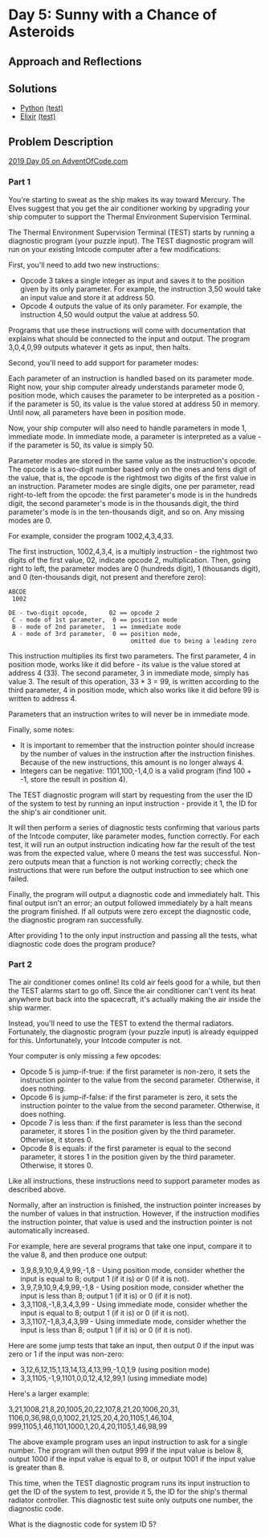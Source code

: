 # Day 5: Sunny with a Chance of Asteroids

## Approach and Reflections

## Solutions

- [Python](./python_day05/day05.py) [(test)](./python_day05/day05_test.py)
- [Elixir](./elixir_day05/lib/computer.ex)
  [(test)](./elixir_day05/test/elixir_day05_test.exs)

## Problem Description

[2019 Day 05 on AdventOfCode.com](https://adventofcode.com/2019/day/5)

### Part 1

You're starting to sweat as the ship makes its way toward Mercury. The Elves
suggest that you get the air conditioner working by upgrading your ship
computer to support the Thermal Environment Supervision Terminal.

The Thermal Environment Supervision Terminal (TEST) starts by running
a diagnostic program (your puzzle input). The TEST diagnostic program will run
on your existing Intcode computer after a few modifications:

First, you'll need to add two new instructions:

- Opcode 3 takes a single integer as input and saves it to the position given
  by its only parameter. For example, the instruction 3,50 would take an input
  value and store it at address 50.
- Opcode 4 outputs the value of its only parameter. For example, the
  instruction 4,50 would output the value at address 50.

Programs that use these instructions will come with documentation that
explains what should be connected to the input and output. The program
3,0,4,0,99 outputs whatever it gets as input, then halts.

Second, you'll need to add support for parameter modes:

Each parameter of an instruction is handled based on its parameter mode. Right
now, your ship computer already understands parameter mode 0, position mode,
which causes the parameter to be interpreted as a position - if the parameter
is 50, its value is the value stored at address 50 in memory. Until now, all
parameters have been in position mode.

Now, your ship computer will also need to handle parameters in mode 1,
immediate mode. In immediate mode, a parameter is interpreted as a value - if
the parameter is 50, its value is simply 50.

Parameter modes are stored in the same value as the instruction's opcode. The
opcode is a two-digit number based only on the ones and tens digit of the
value, that is, the opcode is the rightmost two digits of the first value in
an instruction. Parameter modes are single digits, one per parameter, read
right-to-left from the opcode: the first parameter's mode is in the hundreds
digit, the second parameter's mode is in the thousands digit, the third
parameter's mode is in the ten-thousands digit, and so on. Any missing modes
are 0.

For example, consider the program 1002,4,3,4,33.

The first instruction, 1002,4,3,4, is a multiply instruction - the rightmost
two digits of the first value, 02, indicate opcode 2, multiplication. Then,
going right to left, the parameter modes are 0 (hundreds digit), 1 (thousands
digit), and 0 (ten-thousands digit, not present and therefore zero):

```
ABCDE
 1002

DE - two-digit opcode,      02 == opcode 2
 C - mode of 1st parameter,  0 == position mode
 B - mode of 2nd parameter,  1 == immediate mode
 A - mode of 3rd parameter,  0 == position mode,
                                  omitted due to being a leading zero
```

This instruction multiplies its first two parameters. The first parameter,
4 in position mode, works like it did before - its value is the value stored
at address 4 (33). The second parameter, 3 in immediate mode, simply has
value 3. The result of this operation, 33 \* 3 = 99, is written according to
the third parameter, 4 in position mode, which also works like it did
before 99 is written to address 4.

Parameters that an instruction writes to will never be in immediate mode.

Finally, some notes:

- It is important to remember that the instruction pointer should increase by
  the number of values in the instruction after the instruction finishes.
  Because of the new instructions, this amount is no longer always 4.
- Integers can be negative: 1101,100,-1,4,0 is a valid program (find 100 + -1,
  store the result in position 4).

The TEST diagnostic program will start by requesting from the user the ID of
the system to test by running an input instruction - provide it 1, the ID for
the ship's air conditioner unit.

It will then perform a series of diagnostic tests confirming that various
parts of the Intcode computer, like parameter modes, function correctly. For
each test, it will run an output instruction indicating how far the result of
the test was from the expected value, where 0 means the test was successful.
Non-zero outputs mean that a function is not working correctly; check the
instructions that were run before the output instruction to see which one
failed.

Finally, the program will output a diagnostic code and immediately halt. This
final output isn't an error; an output followed immediately by a halt means
the program finished. If all outputs were zero except the diagnostic code, the
diagnostic program ran successfully.

After providing 1 to the only input instruction and passing all the tests,
what diagnostic code does the program produce?

### Part 2

The air conditioner comes online! Its cold air feels good for a while, but
then the TEST alarms start to go off. Since the air conditioner can't vent its
heat anywhere but back into the spacecraft, it's actually making the air
inside the ship warmer.

Instead, you'll need to use the TEST to extend the thermal radiators.
Fortunately, the diagnostic program (your puzzle input) is already equipped
for this. Unfortunately, your Intcode computer is not.

Your computer is only missing a few opcodes:

- Opcode 5 is jump-if-true: if the first parameter is non-zero, it sets the
  instruction pointer to the value from the second parameter. Otherwise, it
  does nothing.
- Opcode 6 is jump-if-false: if the first parameter is zero, it sets the
  instruction pointer to the value from the second parameter. Otherwise, it
  does nothing.
- Opcode 7 is less than: if the first parameter is less than the second
  parameter, it stores 1 in the position given by the third parameter.
  Otherwise, it stores 0.
- Opcode 8 is equals: if the first parameter is equal to the second parameter,
  it stores 1 in the position given by the third parameter. Otherwise, it
  stores 0.

Like all instructions, these instructions need to support parameter modes as
described above.

Normally, after an instruction is finished, the instruction pointer increases
by the number of values in that instruction. However, if the instruction
modifies the instruction pointer, that value is used and the instruction
pointer is not automatically increased.

For example, here are several programs that take one input, compare it to the
value 8, and then produce one output:

- 3,9,8,9,10,9,4,9,99,-1,8 - Using position mode, consider whether the input
  is equal to 8; output 1 (if it is) or 0 (if it is not).
- 3,9,7,9,10,9,4,9,99,-1,8 - Using position mode, consider whether the input
  is less than 8; output 1 (if it is) or 0 (if it is not).
- 3,3,1108,-1,8,3,4,3,99 - Using immediate mode, consider whether the input is
  equal to 8; output 1 (if it is) or 0 (if it is not).
- 3,3,1107,-1,8,3,4,3,99 - Using immediate mode, consider whether the input is
  less than 8; output 1 (if it is) or 0 (if it is not).

Here are some jump tests that take an input, then output 0 if the input was
zero or 1 if the input was non-zero:

- 3,12,6,12,15,1,13,14,13,4,13,99,-1,0,1,9 (using position mode)
- 3,3,1105,-1,9,1101,0,0,12,4,12,99,1 (using immediate mode)

Here's a larger example:

3,21,1008,21,8,20,1005,20,22,107,8,21,20,1006,20,31,
1106,0,36,98,0,0,1002,21,125,20,4,20,1105,1,46,104,
999,1105,1,46,1101,1000,1,20,4,20,1105,1,46,98,99

The above example program uses an input instruction to ask for a single
number. The program will then output 999 if the input value is below 8, output
1000 if the input value is equal to 8, or output 1001 if the input value is
greater than 8.

This time, when the TEST diagnostic program runs its input instruction to get
the ID of the system to test, provide it 5, the ID for the ship's thermal
radiator controller. This diagnostic test suite only outputs one number, the
diagnostic code.

What is the diagnostic code for system ID 5?
